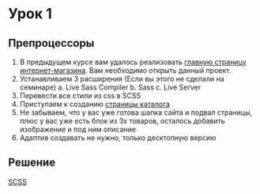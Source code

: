 # Урок 1

## Препроцессоры

1. В предыдущем курсе вам удалось реализовать [главную страницу интернет-магазина](https://www.figma.com/file/mnLY69cYE5cqWM5w6n5hXx/Seo-%26-Digital-Marketing-Landing-Page?node-id=190%3A1194&t=PG5XehZ5WIPwjyRd-0). Вам необходимо открыть данный проект. 
2. Устанавливаем 3 расширения (Если вы этого не сделали на семинаре) a. Live Sass Compiler b. Sass c. Live Server
3. Перевести все стили из css в SCSS
4. Приступаем к созданию [страницы каталога](https://www.figma.com/file/TQaPa1gzsX6Qb4Gqj4fve7/Shop-(Copy)?node-id=68%3A2&t=IEptoEJXyB6cOyek-0)
5. Не забываем, что у вас уже готова шапка сайта и подвал страницы, плюс у вас уже есть блок из 3х товаров, осталось добавить изображение и под ним описание
6. Адаптив создавать не нужно, только десктопную версию

## Решение

[SCSS](style.scss)